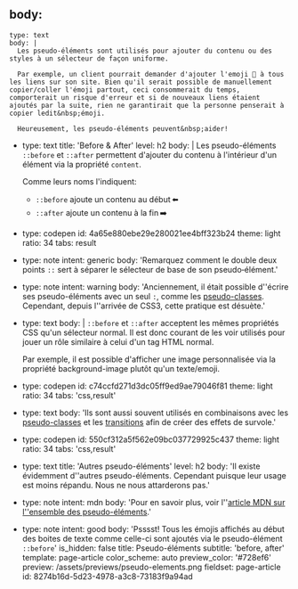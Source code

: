 body:
  -
    type: text
    body: |
      Les pseudo-éléments sont utilisés pour ajouter du contenu ou des styles à un sélecteur de façon uniforme. 
      
      Par exemple, un client pourrait demander d'ajouter l'emoji 🔗 à tous les liens sur son site. Bien qu'il serait possible de manuellement copier/coller l'émoji partout, ceci consommerait du temps, comporterait un risque d'erreur et si de nouveaux liens étaient ajoutés par la suite, rien ne garantirait que la personne penserait à copier ledit&nbsp;émoji. 
      
      Heureusement, les pseudo-éléments peuvent&nbsp;aider!
  -
    type: text
    title: 'Before & After'
    level: h2
    body: |
      Les pseudo-éléments `::before` et `::after` permettent d'ajouter du contenu à l'intérieur d'un élément via la propriété&nbsp;`content`. 
      
      Comme leurs noms l'indiquent: 
      
      - `::before` ajoute un contenu au&nbsp;début&thinsp;⬅️ 
      - `::after` ajoute un contenu à la&nbsp;fin&thinsp;➡️
  -
    type: codepen
    id: 4a65e880ebe29e280021ee4bff323b24
    theme: light
    ratio: 34
    tabs: result
  -
    type: note
    intent: generic
    body: 'Remarquez comment le double deux points `::` sert à séparer le sélecteur de base de son&nbsp;pseudo&#8209;élément.'
  -
    type: note
    intent: warning
    body: 'Anciennement, il était possible d''écrire ses pseudo-éléments avec un seul&nbsp;`:`, comme les [pseudo-classes](./pseudo-classes). Cependant, depuis l''arrivée de CSS3, cette pratique est&nbsp;désuète.'
  -
    type: text
    body: |
      `::before` et `::after` acceptent les mêmes propriétés CSS qu'un sélecteur normal. Il est donc courant de les voir utilisés pour jouer un rôle similaire à celui d'un tag HTML normal. 
      
      Par exemple, il est possible d'afficher une image personnalisée via la propriété background-image plutôt qu'un&nbsp;texte/emoji.
  -
    type: codepen
    id: c74ccfd271d3dc05ff9ed9ae79046f81
    theme: light
    ratio: 34
    tabs: 'css,result'
  -
    type: text
    body: 'Ils sont aussi souvent utilisés en combinaisons avec les [pseudo-classes](./pseudo-classes) et les [transitions](./transition) afin de créer des effets de&nbsp;survole.'
  -
    type: codepen
    id: 550cf312a5f562e09bc037729925c437
    theme: light
    ratio: 34
    tabs: 'css,result'
  -
    type: text
    title: 'Autres pseudo-éléments'
    level: h2
    body: 'Il existe évidemment d''autres pseudo-éléments. Cependant puisque leur usage est moins répandu. Nous ne nous attarderons&nbsp;pas.'
  -
    type: note
    intent: mdn
    body: 'Pour en savoir plus, voir l''[article MDN sur l''ensemble des&nbsp;pseudo-éléments](https://developer.mozilla.org/fr/docs/Web/CSS/Pseudo-%C3%A9l%C3%A9ments#Liste_des_pseudo-%C3%A9l%C3%A9ments).'
  -
    type: note
    intent: good
    body: 'Psssst! Tous les émojis affichés au début des boites de texte comme celle-ci sont ajoutés via le pseudo-élément `::before`'
is_hidden: false
title: Pseudo-éléments
subtitle: 'before, after'
template: page-article
color_scheme: auto
preview_color: '#728ef6'
preview: /assets/previews/pseudo-elements.png
fieldset: page-article
id: 8274b16d-5d23-4978-a3c8-73183f9a94ad
